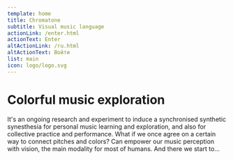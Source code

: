 ```yaml
---
template: home
title: Chromatone
subtitle: Visual music language
actionLink: /enter.html
actionText: Enter
altActionLink: /ru.html
altActionText: Войти
list: main
icon: logo/logo.svg
---
```


# Colorful music exploration

It's an ongoing research and experiment to induce a synchronised synthetic synesthesia for personal music learning and exploration, and also for collective practice and performance. What if we once agree on a certain way to connect pitches and colors? Can empower our music perception with vision, the main modality for most of humans. And there we start to...
